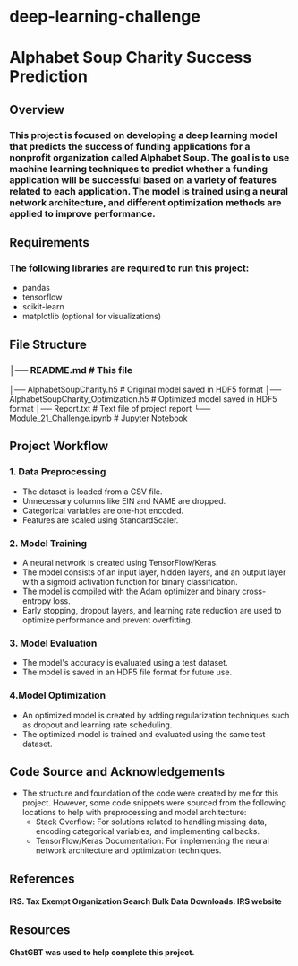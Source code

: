# deep-learning-challenge
# Alphabet Soup Charity Success Prediction
## Overview
### This project is focused on developing a deep learning model that predicts the success of funding applications for a nonprofit organization called Alphabet Soup. The goal is to use machine learning techniques to predict whether a funding application will be successful based on a variety of features related to each application. The model is trained using a neural network architecture, and different optimization methods are applied to improve performance.

## Requirements
### The following libraries are required to run this project:
* pandas
* tensorflow
* scikit-learn
* matplotlib (optional for visualizations)

## File Structure

### │── README.md                            # This file
   │── AlphabetSoupCharity.h5               # Original model saved in HDF5 format
   │── AlphabetSoupCharity_Optimization.h5  # Optimized model saved in HDF5 format
   │── Report.txt                           # Text file of project report
   └── Module_21_Challenge.ipynb            # Jupyter Notebook

## Project Workflow
### 1. Data Preprocessing
* The dataset is loaded from a CSV file.
* Unnecessary columns like EIN and NAME are dropped.
* Categorical variables are one-hot encoded.
* Features are scaled using StandardScaler.
### 2. Model Training
* A neural network is created using TensorFlow/Keras.
* The model consists of an input layer, hidden layers, and an output layer with a sigmoid activation function for binary classification.
* The model is compiled with the Adam optimizer and binary cross-entropy loss.
* Early stopping, dropout layers, and learning rate reduction are used to optimize performance and prevent overfitting.
### 3. Model Evaluation
* The model's accuracy is evaluated using a test dataset.
* The model is saved in an HDF5 file format for future use.
### 4.Model Optimization
* An optimized model is created by adding regularization techniques such as dropout and learning rate scheduling.
* The optimized model is trained and evaluated using the same test dataset.

## Code Source and Acknowledgements
* The structure and foundation of the code were created by me for this project. However, some code snippets were sourced from the following locations to help with preprocessing and model architecture:
    * Stack Overflow: For solutions related to handling missing data, encoding categorical variables, and implementing callbacks.
    * TensorFlow/Keras Documentation: For implementing the neural network architecture and optimization techniques.

## References
#### IRS. Tax Exempt Organization Search Bulk Data Downloads. IRS website
## Resources
#### ChatGBT was used to help complete this project. 

